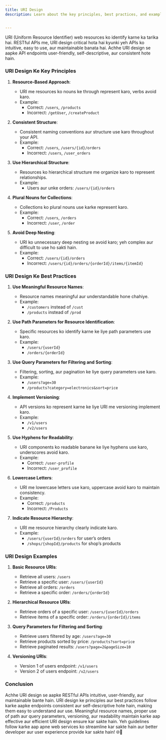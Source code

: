 ```yaml
---
title: URI Design
description: Learn about the key principles, best practices, and examples for designing effective URIs (Uniform Resource Identifiers) in RESTful APIs.


---
```

URI (Uniform Resource Identifier) web resources ko identify karne ka tarika hai. RESTful APIs me, URI design critical hota hai kyunki yeh APIs ko intuitive, easy to use, aur maintainable banata hai. Achhe URI design se aapke API endpoints user-friendly, self-descriptive, aur consistent hote hain.

### URI Design Ke Key Principles

1. **Resource-Based Approach**:
   - URI me resources ko nouns ke through represent karo, verbs avoid karo.
   - Example:
     - Correct: `/users`, `/products`
     - Incorrect: `/getUser`, `/createProduct`

2. **Consistent Structure**:
   - Consistent naming conventions aur structure use karo throughout your API.
   - Example:
     - Correct: `/users`, `/users/{id}/orders`
     - Incorrect: `/users`, `/user_orders`

3. **Use Hierarchical Structure**:
   - Resources ko hierarchical structure me organize karo to represent relationships.
   - Example:
     - Users aur unke orders: `/users/{id}/orders`

4. **Plural Nouns for Collections**:
   - Collections ko plural nouns use karke represent karo.
   - Example:
     - Correct: `/users`, `/orders`
     - Incorrect: `/user`, `/order`

5. **Avoid Deep Nesting**:
   - URI ko unnecessary deep nesting se avoid karo; yeh complex aur difficult to use ho sakti hain.
   - Example:
     - Correct: `/users/{id}/orders`
     - Incorrect: `/users/{id}/orders/{orderId}/items/{itemId}`

### URI Design Ke Best Practices

1. **Use Meaningful Resource Names**:
   - Resource names meaningful aur understandable hone chahiye.
   - Example:
     - `/customers` instead of `/cust`
     - `/products` instead of `/prod`

2. **Use Path Parameters for Resource Identification**:
   - Specific resources ko identify karne ke liye path parameters use karo.
   - Example:
     - `/users/{userId}`
     - `/orders/{orderId}`

3. **Use Query Parameters for Filtering and Sorting**:
   - Filtering, sorting, aur pagination ke liye query parameters use karo.
   - Example:
     - `/users?age=30`
     - `/products?category=electronics&sort=price`

4. **Implement Versioning**:
   - API versions ko represent karne ke liye URI me versioning implement karo.
   - Example:
     - `/v1/users`
     - `/v2/users`

5. **Use Hyphens for Readability**:
   - URI components ko readable banane ke liye hyphens use karo, underscores avoid karo.
   - Example:
     - Correct: `/user-profile`
     - Incorrect: `/user_profile`

6. **Lowercase Letters**:
   - URI me lowercase letters use karo, uppercase avoid karo to maintain consistency.
   - Example:
     - Correct: `/products`
     - Incorrect: `/Products`

7. **Indicate Resource Hierarchy**:
   - URI me resource hierarchy clearly indicate karo.
   - Example:
     - `/users/{userId}/orders` for user’s orders
     - `/shops/{shopId}/products` for shop’s products

### URI Design Examples

1. **Basic Resource URIs**:
   - Retrieve all users: `/users`
   - Retrieve a specific user: `/users/{userId}`
   - Retrieve all orders: `/orders`
   - Retrieve a specific order: `/orders/{orderId}`

2. **Hierarchical Resource URIs**:
   - Retrieve orders of a specific user: `/users/{userId}/orders`
   - Retrieve items of a specific order: `/orders/{orderId}/items`

3. **Query Parameters for Filtering and Sorting**:
   - Retrieve users filtered by age: `/users?age=30`
   - Retrieve products sorted by price: `/products?sort=price`
   - Retrieve paginated results: `/users?page=2&pageSize=10`

4. **Versioning URIs**:
   - Version 1 of users endpoint: `/v1/users`
   - Version 2 of users endpoint: `/v2/users`

### Conclusion

Achhe URI design se aapke RESTful APIs intuitive, user-friendly, aur maintainable bante hain. URI design ke principles aur best practices follow karke aapke endpoints consistent aur self-descriptive hote hain, making them easy to understand aur use. Meaningful resource names, proper use of path aur query parameters, versioning, aur readability maintain karke aap effective aur efficient URI design ensure kar sakte hain. Yeh guidelines follow karke aap apne web services ko streamline kar sakte hain aur better developer aur user experience provide kar sakte hain! 🌐🚀